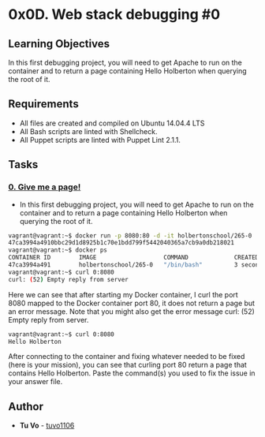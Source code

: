 # 0x0D. Web stack debugging #0

## Learning Objectives

In this first debugging project, you will need to get Apache to run on the container and to return a page containing Hello Holberton when querying the root of it.

## Requirements

* All files are created and compiled on Ubuntu 14.04.4 LTS
* All Bash scripts are linted with Shellcheck.
* All Puppet scripts are linted with Puppet Lint 2.1.1.

## Tasks

### [0. Give me a page!](./0-give_me_a_page)
* In this first debugging project, you will need to get Apache to run on the container and to return a page containing Hello Holberton when querying the root of it.

```sh
vagrant@vagrant:~$ docker run -p 8080:80 -d -it holbertonschool/265-0
47ca3994a4910bbc29d1d8925b1c70e1bdd799f5442040365a7cb9a0db218021
vagrant@vagrant:~$ docker ps
CONTAINER ID        IMAGE                   COMMAND             CREATED             STATUS              PORTS                  NAMES
47ca3994a491        holbertonschool/265-0   "/bin/bash"         3 seconds ago       Up 2 seconds        0.0.0.0:8080->80/tcp   vigilant_tesla
vagrant@vagrant:~$ curl 0:8080
curl: (52) Empty reply from server
```

Here we can see that after starting my Docker container, I curl the port 8080 mapped to the Docker container port 80, it does not return a page but an error message. Note that you might also get the error message curl: (52) Empty reply from server.

```sh
vagrant@vagrant:~$ curl 0:8080
Hello Holberton
```

After connecting to the container and fixing whatever needed to be fixed (here is your mission), you can see that curling port 80 return a page that contains Hello Holberton. Paste the command(s) you used to fix the issue in your answer file.

## Author
* **Tu Vo** - [tuvo1106](https://github.com/tuvo1106)
